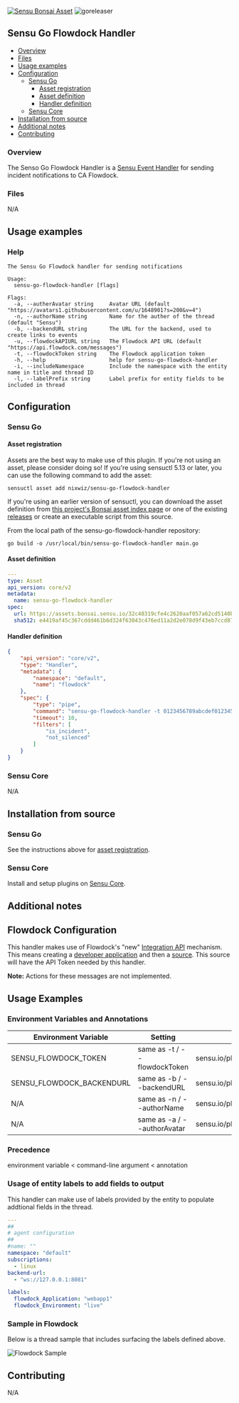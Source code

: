 [![Sensu Bonsai Asset](https://img.shields.io/badge/Bonsai-Download%20Me-brightgreen.svg?colorB=89C967&logo=sensu)](https://bonsai.sensu.io/assets/nixwiz/sensu-go-flowdock-handler)
![goreleaser](https://github.com/nixwiz/sensu-go-flowdock-handler/workflows/goreleaser/badge.svg)

## Sensu Go Flowdock Handler

- [Overview](#overview)
- [Files](#files)
- [Usage examples](#usage-examples)
- [Configuration](#configuration)
  - [Sensu Go](#sensu-go)
    - [Asset registration](#asset-registration)
    - [Asset definition](#asset-definition)
    - [Handler definition](#handler-definition)
  - [Sensu Core](#sensu-core)
- [Installation from source](#installation-from-source)
- [Additional notes](#additional-notes)
- [Contributing](#contributing)

### Overview

The Senso Go Flowdock Handler is a [Sensu Event Handler][1] for sending incident notifications to CA Flowdock.

### Files

N/A

## Usage examples

### Help

```
The Sensu Go Flowdock handler for sending notifications

Usage:
  sensu-go-flowdock-handler [flags]

Flags:
  -a, --autherAvatar string     Avatar URL (default "https://avatars1.githubusercontent.com/u/1648901?s=200&v=4")
  -n, --authorName string       Name for the auther of the thread (default "Sensu")
  -b, --backendURL string       The URL for the backend, used to create links to events
  -u, --flowdockAPIURL string   The Flowdock API URL (default "https://api.flowdock.com/messages")
  -t, --flowdockToken string    The Flowdock application token
  -h, --help                    help for sensu-go-flowdock-handler
  -i, --includeNamespace        Include the namespace with the entity name in title and thread ID
  -l, --labelPrefix string      Label prefix for entity fields to be included in thread
```

## Configuration
### Sensu Go
#### Asset registration

Assets are the best way to make use of this plugin. If you're not using an asset, please consider doing so! If you're using sensuctl 5.13 or later, you can use the following command to add the asset: 

`sensuctl asset add nixwiz/sensu-go-flowdock-handler`

If you're using an earlier version of sensuctl, you can download the asset definition from [this project's Bonsai asset index page][7] or one of the existing [releases][5] or create an executable script from this source.

From the local path of the sensu-go-flowdock-handler repository:
```
go build -o /usr/local/bin/sensu-go-flowdock-handler main.go
```

#### Asset definition

```yaml
---
type: Asset
api_version: core/v2
metadata:
  name: sensu-go-flowdock-handler
spec:
  url: https://assets.bonsai.sensu.io/32c48319cfe4c2620aaf057a62cd5140be57633e/sensu-go-flowdock-handler_0.4.0_linux_amd64.tar.gz
  sha512: e4419af45c367cddd461b6d324f63043c476ed11a2d2e078d9f43eb7ccd87d988e986307324116379f2b9ee62ddbf0c84487a260d0aefadde78ff5143d4377d3
```

#### Handler definition

```json
{
    "api_version": "core/v2",
    "type": "Handler",
    "metadata": {
        "namespace": "default",
        "name": "flowdock"
    },
    "spec": {
        "type": "pipe",
        "command": "sensu-go-flowdock-handler -t 0123456789abcdef0123456789abcdef -b http://sensu-backend.example.com:3000",
        "timeout": 10,
        "filters": [
            "is_incident",
            "not_silenced"
        ]
    }
}

```

### Sensu Core

N/A

## Installation from source

### Sensu Go

See the instructions above for [asset registration][9].

### Sensu Core

Install and setup plugins on [Sensu Core][8].

## Additional notes

## Flowdock Configuration

This handler makes use of Flowdock's "new" [Integration API][2] mechanism.  This means creating a [developer application][3]
and then a [source][4].  This source will have the API Token needed by this handler.

**Note:**  Actions for these messages are not implemented.

## Usage Examples

### Environment Variables and Annotations

|Environment Variable|Setting|Annotation|
|--------------------|-------|----------|
|SENSU_FLOWDOCK_TOKEN| same as -t / --flowdockToken|sensu.io/plugins/flowdock/flowdockToken|
|SENSU_FLOWDOCK_BACKENDURL|same as -b / --backendURL|sensu.io/plugins/flowdock/backendURL|
|N/A|same as -n / --authorName|sensu.io/plugins/flowdock/authorName|
|N/A|same as -a / --authorAvatar|sensu.io/plugins/flowdock/authorAvatar|

### Precedence

environment variable < command-line argument < annotation

### Usage of entity labels to add fields to output

This handler can make use of labels provided by the entity to populate addtional fields in the thread.

```yaml
---
##
# agent configuration
##
#name: ""
namespace: "default"
subscriptions:
  - linux
backend-url:
  - "ws://127.0.0.1:8081"

labels:
  flowdock_Application: "webapp1"
  flowdock_Environment: "live"
```

### Sample in Flowdock
Below is a thread sample that includes surfacing the labels defined above.

![Flowdock Sample](https://toddcampbell.net/images/sensu_flowdock.png)

## Contributing

N/A

[1]: https://docs.sensu.io/sensu-go/latest/reference/handlers/#how-do-sensu-handlers-work
[2]: https://www.flowdock.com/api/integration-getting-started
[3]: https://www.flowdock.com/oauth/applications
[4]: https://www.flowdock.com/api/sources
[5]: https://github.com/nixwiz/sensu-go-flowdock-handler/releases
[6]: https://bonsai.sensu.io/assets/nixwiz/sensu-go-flowdock-handler
[7]: https://docs.sensu.io/sensu-go/latest/reference/assets/
[8]: https://docs.sensu.io/sensu-core/latest/installation/installing-plugins/
[9]: #asset-registration
